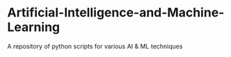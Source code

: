 # Artificial-Intelligence-and-Machine-Learning
A repository of python scripts for various AI &amp; ML techniques
